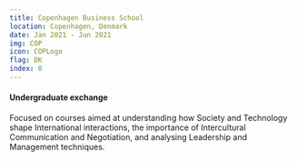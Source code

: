 ```yaml
---
title: Copenhagen Business School
location: Copenhagen, Denmark
date: Jan 2021 - Jun 2021
img: COP
icon: COPLogo
flag: DK
index: 0
---
```


<h4 class="text-left text-[clamp(1.3rem,3vw,1.45rem)] text-black">Undergraduate exchange</h4>

<p class="prose">Focused on courses aimed at understanding how Society and Technology shape International interactions, the importance of Intercultural Communication and Negotiation, and analysing Leadership and Management techniques.</p>
